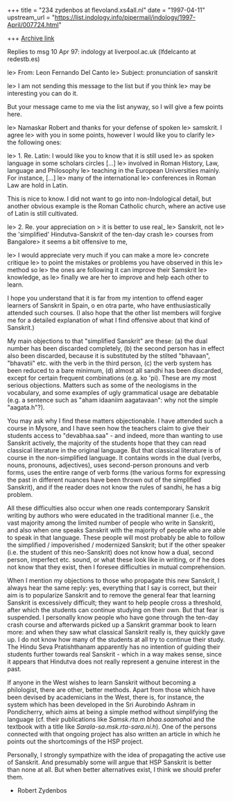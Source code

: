 +++
title = "234 zydenbos at flevoland.xs4all.nl"
date = "1997-04-11"
upstream_url = "https://list.indology.info/pipermail/indology/1997-April/007724.html"

+++
[Archive link](https://list.indology.info/pipermail/indology/1997-April/007724.html)


Replies to msg 10 Apr 97: indology at liverpool.ac.uk (lfdelcanto at redestb.es)

 le> From: Leon Fernando Del Canto <lfdelcanto at redestb.es>
 le> Subject: pronunciation of sanskrit

 le> I am not sending this message to the list but if you think
 le> may be interesting you can do it.

But your message came to me via the list anyway, so I will give a few points
here.

 le> Namaskar Robert and thanks for your defense of spoken
 le> samskrit. I agree
 le> with you in some points, however I would like you to clarify
 le> the following ones:

 le> 1. Re. Latin: I would like you to know that it is still used
 le> as spoken language in some scholars circles [...]
 le> involved in Roman History, Law, language and Philosophy
 le> teaching in the European Universities mainly. For instance, [...]
 le> many of the international
 le> conferences in Roman Law are hold in Latin.

This is nice to know. I did not want to go into non-Indological detail, but
another obvious example is the Roman Catholic church, where an active use of
Latin is still cultivated.

 le> 2. Re. your appreciation on > it is better to use real_
 le> Sanskrit, not
 le> the 'simplified' Hindutva-Sanskrit of the ten-day crash
 le> courses from Bangalore> it seems a bit offensive to me,

 le> I would appreciate very much if you can  make a more
 le> concrete critique
 le> to point the mistakes or problems you have observed in this
 le> method so
 le> the ones are following it can improve their Samskrit
 le> knowledge, as
 le> finally we are her to improve and help each other to learn.

I hope you understand that it is far from my intention to offend eager learners
of Sanskrit in Spain, o en otra parte, who have enthusiastically attended such
courses. (I also hope that the other list members will forgive me for a
detailed explanation of what I find offensive about that kind of Sanskrit.)

My main objections to that "simplified Sanskrit" are these: (a) the dual number
has been discarded completely, (b) the second person has in effect also been
discarded, because it is substituted by the stilted "bhavaan", "bhavatii" etc.
with the verb in the third person, (c) the verb system has been reduced to a
bare minimum, (d) almost all sandhi has been discarded, except for certain
frequent combinations (e.g. ko 'pi). These are my most serious objections.
Matters such as some of the neologisms in the vocabulary, and some examples of
ugly grammatical usage are debatable (e.g. a sentence such as "aham idaaniim
aagatavaan": why not the simple "aagata.h"?).

You may ask why I find these matters objectionable. I have attended such a
course in Mysore, and I have seen how the teachers claim to give their students
access to "devabhaa.saa" - and indeed, more than wanting to use Sanskrit
actively, the majority of the students hope that they can read classical
literature in the original language. But that classical literature is of course
in the non-simplified language. It contains words in the dual (verbs, nouns,
pronouns, adjectives), uses second-person pronouns and verb forms, uses the
entire range of verb forms (the various forms for expressing the past in
different nuances have been thrown out of the simplified Sanskrit), and if the
reader does not know the rules of sandhi, he has a big problem.

All these difficulties also occur when one reads contemporary Sanskrit writing
by authors who were educated in the traditional manner (i.e., the vast majority
among the limited number of people who write in Sanskrit), and also when one
speaks Sanskrit with the majority of people who are able to speak in that
language. These people will most probably be able to follow the simplified /
impoverished / modernized Sanskrit; but if the other speaker (i.e. the student
of this neo-Sanskrit) does not know how a dual, second person, imperfect etc.
sound, or what these look like in writing, or if he does not know that they
exist, then I foresee difficulties in mutual comprehension.

When I mention my objections to those who propagate this new Sanskrit, I always
hear the same reply: yes, everything that I say is correct, but their aim is to
popularize Sanskrit and to remove the general fear that learning Sanskrit is
excessively difficult; they want to help people cross a threshold, after which
the students can continue studying on their own. But that fear is suspended. I
personally know people who have gone through the ten-day crash course and
afterwards picked up a Sanskrit grammar book to learn more: and when they saw
what classical Sanskrit really is, they quickly gave up. I do not know how many
of the students at all try to continue their study. The Hindu Seva
Pratishthanam apparently has no intention of guiding their students further
towards real Sanskrit - which in a way makes sense, since it appears that
Hindutva does not really represent a genuine interest in the past.

If anyone in the West wishes to learn Sanskrit without becoming a philologist,
there are other, better methods. Apart from those which have been devised by
academicians in the West, there is, for instance, the system which has been
developed in the Sri Aurobindo Ashram in Pondicherry, which aims at being a
simple method without simplifying the language (cf. their publications like
_Samsk.rta.m bhaa.saamahai_ and the textbook with a title like
_Sarala-sa.msk.rta-sara.ni.h_). One of the persons connected with that ongoing
project has also written an article in which he points out the shortcomings of
the HSP project.

Personally, I strongly sympathize with the idea of propagating the active use
of Sanskrit. And presumably some will argue that HSP Sanskrit is better than
none at all. But when better alternatives exist, I think we should prefer them.

- Robert Zydenbos





